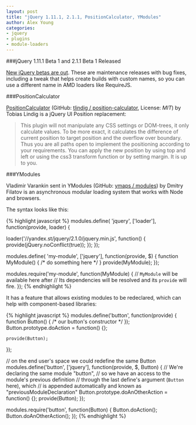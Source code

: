 ```yaml
---
layout: post
title: "jQuery 1.11.1, 2.1.1, PositionCalculator, YModules"
author: Alex Young
categories:
- jquery
- plugins
- module-loaders
---
```


###jQuery 1.11.1 Beta 1 and 2.1.1 Beta 1 Released

[New jQuery betas are out](http://blog.jquery.com/2014/03/24/jquery-1-11-1-beta-1-and-2-1-1-beta-1-released/).  These are maintenance releases with bug fixes, including a tweak that helps create builds with custom names, so you can use a different name in AMD loaders like RequireJS.

###PositionCalculator

[PositionCalculator](http://tlindig.github.io/position-calculator/) (GitHub: [tlindig / position-calculator](https://github.com/tlindig/position-calculator), License: _MIT_) by Tobias Lindig is a jQuery UI Position replacement:

> This plugin will not manipulate any CSS settings or DOM-trees, it only calculate values. To be more exact, it calculates the difference of current position to target position and the overflow over boundary. Thus you are all paths open to implement the positioning according to your requirements. You can apply the new position by using top and left or using the css3 transform function or by setting margin. It is up to you.

###YModules

Vladimir Varankin sent in YModules (GitHub: [ymaps / modules](https://github.com/ymaps/modules/)) by Dmitry Filatov is an asynchronous modular loading system that works with Node and browsers.

The syntax looks like this:

{% highlight javascript %}
modules.define(
  'jquery',
  ['loader'],
  function(provide, loader) {

  loader('//yandex.st/jquery/2.1.0/jquery.min.js', function() {
    provide(jQuery.noConflict(true));
  });
});

modules.define(
  'my-module',
  ['jquery'],
  function(provide, $) {
    function MyModule() { /* do something here */ }
    provide(MyModule);
  });

modules.require('my-module', function(MyModule) {
  // `MyModule` will be available here after
  // Its dependencies will be resolved and its `provide` will fire.
});
{% endhighlight %}

It has a feature that allows existing modules to be redeclared, which can help with component-based libraries:

{% highlight javascript %}
modules.define('button', function(provide) {
    function Button() { /* our button's constructor */ });
    Button.prototype.doAction = function() {};

    provide(Button);
});

// on the end user's space we could redefine the same Button
modules.define('button', ['jquery'], function(provide, $, Button) {
  // We're declaring the same module "button",
  // so we have an access to the module's previous definition
  // through the last define's argument (`Button` here), which
  // is appended automatically and known as "previousModuleDeclaration"
  Button.prototype.doAnOtherAction = function() {};
  provide(Button);
});

modules.require('button', function(Button) {
  Button.doAction();
  Button.doAnOtherAction();
});
{% endhighlight %}
